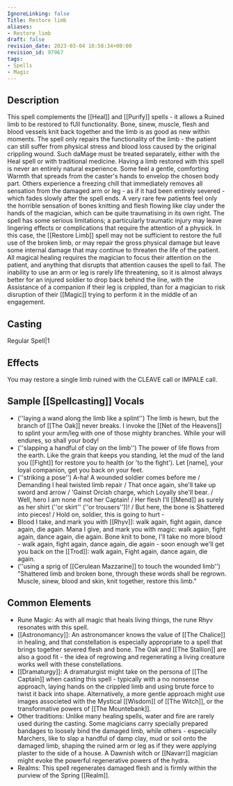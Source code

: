 ```yaml
---
IgnoreLinking: false
Title: Restore limb
aliases:
- Restore_limb
draft: false
revision_date: 2023-03-04 18:58:34+00:00
revision_id: 97967
tags:
- Spells
- Magic
---
```


## Description
This spell complements the [[Heal]] and [[Purify]] spells - it allows a Ruined limb to be restored to fUll functionality. Bone, sinew, muscle, flesh and blood vessels knit back together and the limb is as good as new within moments. The spell only repairs the functionality of the limb - the patient can still suffer from physical stress and blood loss caused by the original crippling wound. Such daMage must be treated separately, either with the Heal spell or with traditional medicine.
Having a limb restored with this spell is never an entirely natural experience. Some feel a gentle, comforting Warmth that spreads from the caster's hands to envelop the chosen body part. Others experience a freezing chill that immediately removes all sensation from the damaged arm or leg - as if it had been entirely severed - which fades slowly after the spell ends. A very rare few patients feel only the horrible sensation of bones knitting and flesh flowing like clay under the hands of the magician, which can be quite traumatising in its own right.
The spell has some serious limitations; a particularly traumatic injury may leave lingering effects or complications that require the attention of a physick. In this case, the [[Restore Limb]] spell may not be sufficient to restore the full use of the broken limb, or may repair the gross physical damage but leave some internal damage that may continue to threaten the life of the patient.
All magical healing requires the magician to focus their attention on the patient, and anything that disrupts that attention causes the spell to fail. The inability to use an arm or leg is rarely life threatening, so it is almost always better for an injured soldier to drop back behind the line, with the Assistance of a companion if their leg is crippled, than for a magician to risk disruption of their [[Magic]] trying to perform it in the middle of an engagement.
## Casting
Regular Spell|1
## Effects
You may restore a single limb ruined with the CLEAVE call or IMPALE call.
## Sample [[Spellcasting]] Vocals
* (''laying a wand along the limb like a splint'') The limb is hewn, but the branch of [[The Oak]] never breaks. I invoke the [[Net of the Heavens]] to splint your arm/leg with one of those mighty branches. While your will endures, so shall your body!
* (''slapping a handful of clay on the limb'') The power of life flows from the earth. Like the grain that keeps you standing, let the mud of the land you [[Fight]] for restore you to health (or 'to the fight'). Let [name], your loyal companion, get you back on your feet.
* (''striking a pose'') A-ha! A wounded soldier comes before me / Demanding I heal twisted limb repair / That once again, she'll take up sword and arrow / 'Gainst Orcish charge, which Loyally she'll bear. / Well, hero I am none if not her Captain! / Her flesh I'll [[Mend]] as surely as her shirt (''or skirt'' (''or trousers''))! / But here, the bone is Shattered into pieces! / Hold on, soldier, this is going to hurt -
* Blood I take, and mark you with [[Rhyv]]: walk again, fight again, dance again, die again. Mana I give, and mark you with magic: walk again, fight again, dance again, die again. Bone knit to bone, I'll take no more blood - walk again, fight again, dance again, die again - soon enough we'll get you back on the [[Trod]]: walk again, Fight again, dance again, die again. 
* (''using a sprig of [[Cerulean Mazzarine]] to touch the wounded limb'') "Shattered limb and broken bone, through these words shall be regrown. Muscle, sinew, blood and skin, knit together, restore this limb." 
## Common Elements
* Rune Magic: As with all magic that heals living things, the rune Rhyv resonates with this spell.
* [[Astronomancy]]: An astronomancer knows the value of [[The Chalice]] in healing, and that constellation is especially appropriate to a spell that brings together severed flesh and bone. The Oak and [[The Stallion]] are also a good fit - the idea of regrowing and regenerating a living creature works well with these constellations.
* [[Dramaturgy]]: A dramaturgist might take on the persona of [[The Captain]] when casting this spell - typically with a no nonsense approach, laying hands on the crippled limb and using brute force to twist it back into shape. Alternatively, a more gentle approach might use images associeted with the Mystical [[Wisdom]] of [[The Witch]], or the transformative powers of [[The Mountebank]].
* Other traditions: Unlike many healing spells, water and fire are rarely used during the casting. Some magicians carry specially prepared bandages to loosely bind the damaged limb, while others - especially Marchers, like to slap a handful of damp clay, mud or soil onto the damaged limb, shaping the ruined arm or leg as if they were applying plaster to the side of a house. A Dawnish witch or [[Navarr]] magician might evoke the powerful regenerative powers of the hydra. 
* Realms: This spell regenerates damaged flesh and is firmly within the purview of the Spring [[Realm]].